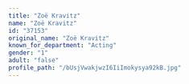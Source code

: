 ```yaml
---
title: "Zoë Kravitz"
name: "Zoë Kravitz"
id: "37153"
original_name: "Zoë Kravitz"
known_for_department: "Acting"
gender: "1"
adult: "false"
profile_path: "/bUsjVwakjwzI6IiImokysya92kB.jpg"
---
```

